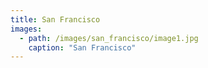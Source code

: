 ```yaml
---
title: San Francisco
images:
  - path: /images/san_francisco/image1.jpg
    caption: "San Francisco"
---
```

